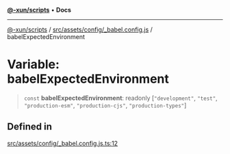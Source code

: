 [**@-xun/scripts**](../../../../../README.md) • **Docs**

***

[@-xun/scripts](../../../../../README.md) / [src/assets/config/\_babel.config.js](../README.md) / babelExpectedEnvironment

# Variable: babelExpectedEnvironment

> `const` **babelExpectedEnvironment**: readonly [`"development"`, `"test"`, `"production-esm"`, `"production-cjs"`, `"production-types"`]

## Defined in

[src/assets/config/\_babel.config.js.ts:12](https://github.com/Xunnamius/xscripts/blob/d6d7a7ba960d4afbaeb1cb7202a4cb4c1a4e6c33/src/assets/config/_babel.config.js.ts#L12)
